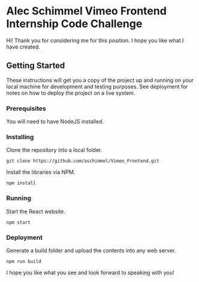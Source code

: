 # Alec Schimmel Vimeo Frontend Internship Code Challenge

Hi! Thank you for considering me for this position. I hope you like what I have created.

## Getting Started

These instructions will get you a copy of the project up and running on your local machine for development and testing purposes. See deployment for notes on how to deploy the project on a live system.

### Prerequisites

You will need to have NodeJS installed.


### Installing

Clone the repository into a local folder.

```
git clone https://github.com/aschimmel/Vimeo_Frontend.git
```

Install the libraries via NPM.

```
npm install
```

 ### Running

 Start the React website.

 ```
 npm start
 ```

### Deployment

Generate a build folder and upload the contents into any web server.

```
npm run build
```

I hope you like what you see and look forward to speaking with you!
